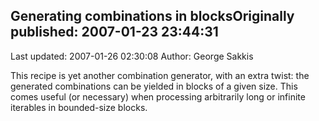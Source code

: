 ## Generating combinations in blocksOriginally published: 2007-01-23 23:44:31 
Last updated: 2007-01-26 02:30:08 
Author: George Sakkis 
 
This recipe is yet another combination generator, with an extra twist: the generated combinations can be yielded in blocks of a given size. This comes useful (or necessary) when processing arbitrarily long or infinite iterables in bounded-size blocks.